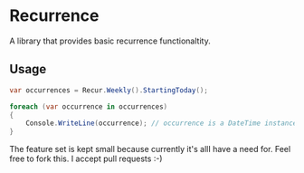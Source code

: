 # Recurrence

A library that provides basic recurrence functionaltity.

## Usage

```csharp
var occurrences = Recur.Weekly().StartingToday();

foreach (var occurrence in occurrences)
{
    Console.WriteLine(occurrence); // occurrence is a DateTime instance
}
```

The feature set is kept small because currently it's allI have a need for. Feel free to fork this. I accept pull requests :-)
